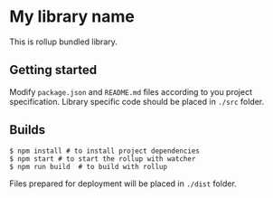 # My library name

This is rollup bundled library.


## Getting started 

Modify `package.json` and `README.md` files  according to you project specification. Library specific 
code should be placed in `./src` folder.


## Builds

```shell
$ npm install # to install project dependencies
$ npm start # to start the rollup with watcher
$ npm run build  # to build with rollup
```

Files prepared for deployment will be placed in `./dist` folder. 
